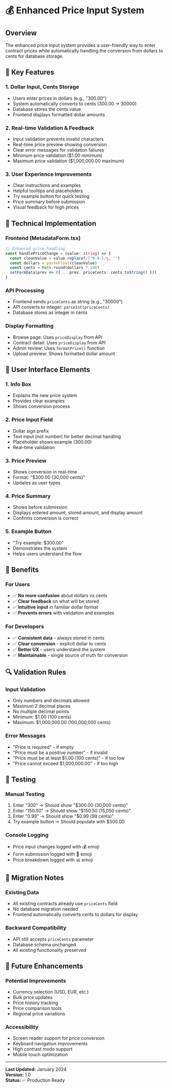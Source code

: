 # 💰 Enhanced Price Input System

## Overview
The enhanced price input system provides a user-friendly way to enter contract prices while automatically handling the conversion from dollars to cents for database storage.

## 🎯 Key Features

### 1. **Dollar Input, Cents Storage**
- Users enter prices in dollars (e.g., "300.00")
- System automatically converts to cents (300.00 → 30000)
- Database stores the cents value
- Frontend displays formatted dollar amounts

### 2. **Real-time Validation & Feedback**
- Input validation prevents invalid characters
- Real-time price preview showing conversion
- Clear error messages for validation failures
- Minimum price validation ($1.00 minimum)
- Maximum price validation ($1,000,000.00 maximum)

### 3. **User Experience Improvements**
- Clear instructions and examples
- Helpful tooltips and placeholders
- Try example button for quick testing
- Price summary before submission
- Visual feedback for high prices

## 🔧 Technical Implementation

### Frontend (MetadataForm.tsx)
```typescript
// Enhanced price handling
const handlePriceChange = (value: string) => {
  const cleanValue = value.replace(/[^0-9.]/g, '')
  const dollars = parseFloat(cleanValue)
  const cents = Math.round(dollars * 100)
  setFormData(prev => ({ ...prev, priceCents: cents.toString() }))
}
```

### API Processing
- Frontend sends `priceCents` as string (e.g., "30000")
- API converts to integer: `parseInt(priceCents)`
- Database stores as integer in cents

### Display Formatting
- Browse page: Uses `priceDisplay` from API
- Contract detail: Uses `priceDisplay` from API  
- Admin review: Uses `formatPrice()` function
- Upload preview: Shows formatted dollar amount

## 📱 User Interface Elements

### 1. **Info Box**
- Explains the new price system
- Provides clear examples
- Shows conversion process

### 2. **Price Input Field**
- Dollar sign prefix
- Text input (not number) for better decimal handling
- Placeholder shows example (300.00)
- Real-time validation

### 3. **Price Preview**
- Shows conversion in real-time
- Format: "$300.00 (30,000 cents)"
- Updates as user types

### 4. **Price Summary**
- Shows before submission
- Displays entered amount, stored amount, and display amount
- Confirms conversion is correct

### 5. **Example Button**
- "Try example: $300.00"
- Demonstrates the system
- Helps users understand the flow

## 🚀 Benefits

### For Users
- ✅ **No more confusion** about dollars vs cents
- ✅ **Clear feedback** on what will be stored
- ✅ **Intuitive input** in familiar dollar format
- ✅ **Prevents errors** with validation and examples

### For Developers
- ✅ **Consistent data** - always stored in cents
- ✅ **Clear conversion** - explicit dollar to cents
- ✅ **Better UX** - users understand the system
- ✅ **Maintainable** - single source of truth for conversion

## 🔍 Validation Rules

### Input Validation
- Only numbers and decimals allowed
- Maximum 2 decimal places
- No multiple decimal points
- Minimum: $1.00 (100 cents)
- Maximum: $1,000,000.00 (100,000,000 cents)

### Error Messages
- "Price is required" - if empty
- "Price must be a positive number" - if invalid
- "Price must be at least $1.00 (100 cents)" - if too low
- "Price cannot exceed $1,000,000.00" - if too high

## 🧪 Testing

### Manual Testing
1. Enter "300" → Should show "$300.00 (30,000 cents)"
2. Enter "150.50" → Should show "$150.50 (15,050 cents)"
3. Enter "0.99" → Should show "$0.99 (99 cents)"
4. Try example button → Should populate with $300.00

### Console Logging
- Price input changes logged with 💰 emoji
- Form submission logged with 🚀 emoji
- Price breakdown logged with 📊 emoji

## 🔄 Migration Notes

### Existing Data
- All existing contracts already use `priceCents` field
- No database migration needed
- Frontend automatically converts cents to dollars for display

### Backward Compatibility
- API still accepts `priceCents` parameter
- Database schema unchanged
- All existing functionality preserved

## 🎨 Future Enhancements

### Potential Improvements
- Currency selection (USD, EUR, etc.)
- Bulk price updates
- Price history tracking
- Price comparison tools
- Regional price variations

### Accessibility
- Screen reader support for price conversion
- Keyboard navigation improvements
- High contrast mode support
- Mobile touch optimization

---

**Last Updated:** January 2024  
**Version:** 1.0  
**Status:** ✅ Production Ready
